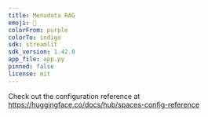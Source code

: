 ```yaml
---
title: Menudata RAG
emoji: 🏃
colorFrom: purple
colorTo: indigo
sdk: streamlit
sdk_version: 1.42.0
app_file: app.py
pinned: false
license: mit
---
```


Check out the configuration reference at https://huggingface.co/docs/hub/spaces-config-reference

